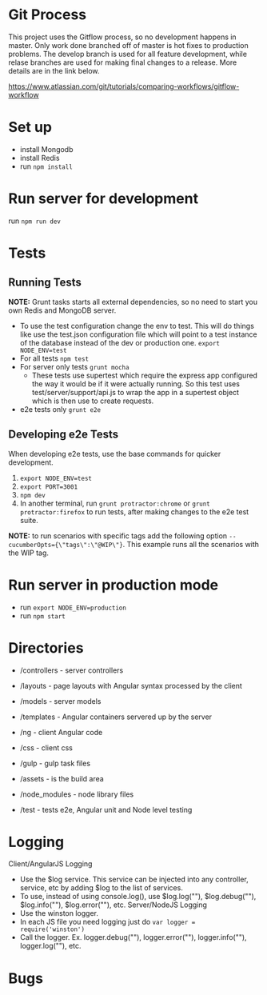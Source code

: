 # Git Process

This project uses the Gitflow process, so no development happens in master.  Only work done branched off of master is
hot fixes to production problems.  The develop branch is used for all feature development, while relase branches are used
for making final changes to a release.  More details are in the link below.

https://www.atlassian.com/git/tutorials/comparing-workflows/gitflow-workflow
  

# Set up
- install Mongodb
- install Redis
- run `npm install`

# Run server for development
run `npm run dev`

# Tests

## Running Tests
**NOTE:** Grunt tasks starts all external dependencies, so no need to start you own Redis and MongoDB server.

- To use the test configuration change the env to test.  This will do things like use the test.json configuration file
  which will point to a test instance of the database instead of the dev or production one.  `export NODE_ENV=test`
- For all tests `npm test`
- For server only tests `grunt mocha`
  - These tests use supertest which require the express app configured the way it would be if it were actually running.
    So this test uses test/server/support/api.js to wrap the app in a supertest object which is then use to create
    requests.
- e2e tests only `grunt e2e`

## Developing e2e Tests

When developing e2e tests, use the base commands for quicker development.  

1. `export NODE_ENV=test`
2. `export PORT=3001`
3. `npm dev`
6. In another terminal, run `grunt protractor:chrome` or `grunt protractor:firefox` to run tests, after making changes to the e2e test suite.  

**NOTE:** to run scenarios with specific tags add the following option `--cucumberOpts={\"tags\":\"@WIP\"}`.  This example
runs all the scenarios with the WIP tag.  



# Run server in production mode
- run `export NODE_ENV=production`
- run `npm start`

# Directories

-  /controllers - server controllers
-  /layouts - page layouts with Angular syntax processed by the client
-  /models - server models
-  /templates - Angular containers servered up by the server

-  /ng - client Angular code
-  /css - client css

-  /gulp - gulp task files
-  /assets - is the build area
-  /node_modules - node library files
-  /test - tests e2e, Angular unit and Node level testing

# Logging
Client/AngularJS Logging
- Use the $log service.  This service can be injected into any controller, service, etc by adding $log to the 
  list of services.
- To use, instead of using console.log(), use $log.log(""), $log.debug(""), $log.info(""), $log.error(""), etc.
Server/NodeJS Logging
- Use the winston logger.
- In each JS file you need logging just do `var logger = require('winston')`
- Call the logger.  Ex. logger.debug(""), logger.error(""), logger.info(""), logger.log(""), etc.

# Bugs

